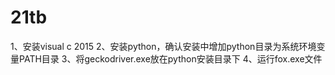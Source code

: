 # 21tb

1、安装visual c 2015
2、安装python，确认安装中增加python目录为系统环境变量PATH目录
3、将geckodriver.exe放在python安装目录下
4、运行fox.exe文件
